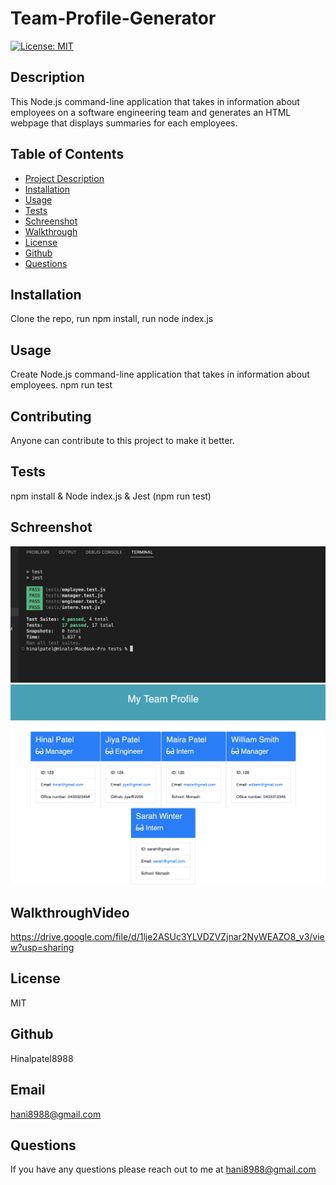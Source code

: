# Team-Profile-Generator

[![License: MIT](https://img.shields.io/badge/License-MIT-yellow.svg)](https://opensource.org/licenses/MIT)

## Description

This Node.js command-line application that takes in information about employees on a software engineering team and generates an HTML webpage that displays summaries for each employees.

## Table of Contents

- [Project Description](#description)
- [Installation](#installation)
- [Usage](#usage)
- [Tests](#tests)
- [Schreenshot](#schreenshot)
- [Walkthrough](#Walkthrough)
- [License](#license)
- [Github](#github)
- [Questions](#questions)

## Installation

Clone the repo, run npm install, run node index.js

## Usage

Create Node.js command-line application that takes in information about employees.
npm run test

## Contributing
Anyone can contribute to this project to make it better.

## Tests

npm install & Node index.js & Jest (npm run test)

## Schreenshot

![Alt text](assets/Screenshot%202023-02-15%20at%205.47.08%20pm.png)
![Alt text](assets/Screenshot%202023-02-15%20at%208.35.34%20pm.png)

## WalkthroughVideo 

https://drive.google.com/file/d/1lje2ASUc3YLVDZVZjnar2NyWEAZO8_v3/view?usp=sharing

## License

MIT

## Github

Hinalpatel8988

## Email

hani8988@gmail.com

## Questions

If you have any questions please reach out to me at hani8988@gmail.com